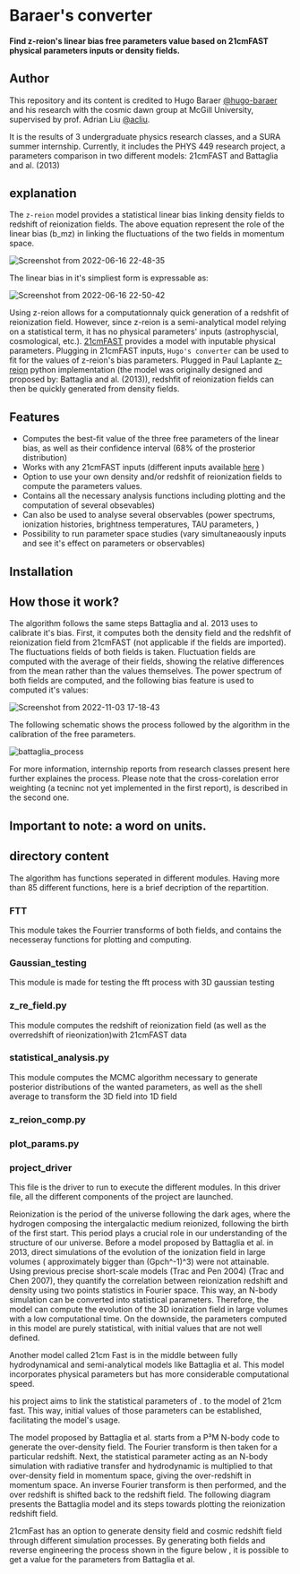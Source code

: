 # Baraer's converter

#### Find z-reion's linear bias free parameters value based on 21cmFAST physical parameters inputs or density fields.

## Author
This repository and its content is credited to Hugo Baraer [@hugo-baraer](https://github.com/hugo-baraer) and his research with the cosmic dawn group at McGill University, supervised by prof. Adrian Liu [@acliu](https://github.com/acliu). 

It is the results of 3 undergraduate physics research classes, and a SURA summer internship. 
Currently, it includes the PHYS 449 research project, a parameters comparison in two different models: 21cmFAST and Battaglia and al. (2013) 

## explanation

The `z-reion` model provides a statistical linear bias linking density fields to redshift of reionization fields. The above equation represent the role of the linear bias (b_mz) in linking the fluctuations of the two fields in momentum space.

![Screenshot from 2022-06-16 22-48-35](https://user-images.githubusercontent.com/59851566/200427369-d2d822ad-3a91-4672-b56f-593a929a1064.png)

The linear bias in it's simpliest form is expressable as: 

![Screenshot from 2022-06-16 22-50-42](https://user-images.githubusercontent.com/59851566/200427950-3221477b-d322-41c2-a602-e76f3a96064c.png)

Using z-reion allows for a computationnaly quick generation of a redshfit of reionization field. However, since z-reion is a semi-analytical model relying on a statistical term, it has no physical parameters' inputs (astrophyscial, cosmological, etc.). [21cmFAST](https://github.com/21cmfast/21cmFAST) provides a model with inputable physical parameters. Plugging in 21cmFAST inputs, `Hugo's converter` can be used to fit for the values of z-reion's bias parameters. Plugged in Paul Laplante [z-reion](https://github.com/plaplant/zreion) python implementation (the model was originally designed and proposed by:  Battaglia and al. (2013)), redshfit of reionization fields can then be quickly generated from density fields. 


## Features

* Computes the best-fit value of the three free parameters of the linear bias, as well as their confidence interval (68% of the prosterior distribution)
* Works with any 21cmFAST inputs (different inputs available [here](https://21cmfast.readthedocs.io/en/latest/_modules/py21cmfast/inputs.html) )
* Option to use your own density and/or redshfit of reionization fields to compute the parameters values.
* Contains all the necessary analysis functions including plotting and the computation of several obsevables)
* Can also be used to analyse several observables (power spectrums, ionization histories, brightness temperatures, TAU parameters, )
* Possibility to run parameter space studies (vary simultaneaously inputs and see it's effect on parameters or observables)

## Installation



## How those it work?

The algorithm follows the same steps Battaglia and al. 2013 uses to calibrate it's bias. First, it computes both the density field and the redshfit of reionization field from 21cmFAST (not applicable if the fields are imported). The fluctuations fields of both fields is taken. Fluctuation fields
are computed with the average of their fields, showing the relative differences from the mean rather than the values themselves. The power spectrum of both fields are computed, and the following bias feature is used to computed it's values: 

![Screenshot from 2022-11-03 17-18-43](https://user-images.githubusercontent.com/59851566/200437285-aeebf956-d8b0-4bbd-878b-b4dec202b9fa.png)

The following schematic shows the process followed by the algorithm in the calibration of the free parameters.

![battaglia_process](https://user-images.githubusercontent.com/59851566/200426827-45335b46-d89c-4a1c-a462-fca73e590b66.jpg)

For more information, internship reports from research classes present here further explaines the process. Please note that the cross-corelation error weighting (a tecninc not yet implemented in the first report), is described in the second one.

## Important to note: a word on units. 

## directory content

The algorithm has functions seperated in different modules. Having more than 85 different functions, here is a brief decription of the repartition.  

### FTT

This module takes the Fourrier transforms of both fields, and contains the necesseray functions for plotting and computing.

### Gaussian_testing

This module is made for testing the fft process with 3D gaussian testing

### z_re_field.py

This module computes the redshift of reionization field (as well as the overredshift of rieonization)with 21cmFAST data

### statistical_analysis.py

This module computes the MCMC algorithm necessary to generate posterior distributions of the wanted parameters, as well as the shell average to transform the 3D field into 1D field

### z_reion_comp.py

### plot_params.py

### project_driver 

This file is the driver to run to execute the different modules. In this driver file, all the different components of the project are launched. 


Reionization is the period of the universe following the dark ages, where the hydrogen composing the intergalactic medium reionized, following the birth of the first start. This period plays a crucial role in our understanding of the structure of our universe. Before a model proposed by Battaglia et al. in 2013, direct simulations of the evolution of the ionization field in large volumes ( approximately bigger than (Gpch^-1)^3) were not attainable. Using previous precise short-scale models (Trac and Pen 2004) (Trac and Chen 2007), they quantify the correlation between reionization redshift and density using two points statistics in Fourier space. This way, an N-body simulation can be converted into statistical parameters. Therefore, the model can compute the evolution of the 3D ionization field in large volumes with a low computational time. On the downside, the parameters computed in this model are purely statistical, with initial values that are not well defined. 

Another model called 21cm Fast is in the middle between fully hydrodynamical and semi-analytical models like Battaglia et al. This model incorporates physical parameters but has more considerable computational speed.

his project aims to link the statistical parameters of . to the model of 21cm fast. This way, initial values of those parameters can be established, facilitating the model's usage. 

The model proposed by Battaglia et al. starts from a P³M N-body code to generate the over-density field. The Fourier transform is then taken for a particular redshift. Next, the statistical parameter acting as an N-body simulation with radiative transfer and hydrodynamic is multiplied to that over-density field in momentum space, giving the over-redshift in momentum space. An inverse Fourier transform is then performed, and the over redshift is shifted back to the redshift field. The following diagram presents the Battaglia model and its steps towards plotting the reionization redshift field.

21cmFast has an option to generate density field and cosmic redshift field through different simulation processes. By generating both fields and reverse engineering the process shown in the figure below , it is possible to get a value for the parameters from Battaglia et al. 

